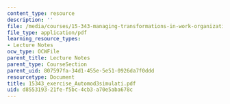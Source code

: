 ```yaml
---
content_type: resource
description: ''
file: /media/courses/15-343-managing-transformations-in-work-organizations-and-society-spring-2002/d855319321fef5bc4cb3a70e5aba678c_15343_exercise_Automod3simulati.pdf
file_type: application/pdf
learning_resource_types:
- Lecture Notes
ocw_type: OCWFile
parent_title: Lecture Notes
parent_type: CourseSection
parent_uid: 807597fa-34d1-455e-5e51-0926da7f0ddd
resourcetype: Document
title: 15343_exercise_Automod3simulati.pdf
uid: d8553193-21fe-f5bc-4cb3-a70e5aba678c
---
```

